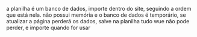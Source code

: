 a planilha é um banco de dados, importe dentro do site, seguindo a ordem que está nela.
não possui memória e o banco de dados é temporário, se atualizar a página perderá os dados, salve na planilha tudo wue não pode perder, e importe quando for usar 
